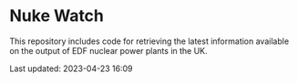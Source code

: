 # Nuke Watch

This repository includes code for retrieving the latest information available on the output of EDF nuclear power plants in the UK.

Last updated: 2023-04-23 16:09